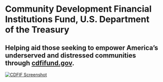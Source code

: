 # Community Development Financial Institutions Fund, U.S. Department of the Treasury

## Helping aid those seeking to empower America’s underserved and distressed communities through [cdfifund.gov](http://cdfifund.gov/).

[![CDFIF Screenshot](http://f22818b4dfc10241d8a3-f1564c64756a8cfee25b6b19953b1d23.r31.cf2.rackcdn.com/customers-cdfif_m.png "CDFIF Screenshot")](http://search.usa.gov/search?utf8=%E2%9C%93&m=true&affiliate=cdfifund&query=funding&commit=Search)
